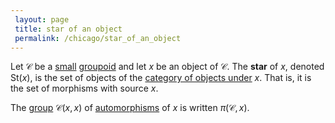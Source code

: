 ```yaml
---
 layout: page
 title: star of an object
 permalink: /chicago/star_of_an_object
---
```


Let $\mathcal C$ be a [small](https://defsmath.github.io/DefsMath/small_category) [groupoid](https://defsmath.github.io/DefsMath/groupoid) and let $x$ be an object of $\mathcal C$. The **star** of $x$, denoted $\text{St}(x)$, is the set of objects of the [category of objects under](https://defsmath.github.io/DefsMath/category_of_objects_under_x) $x$. That is, it is the set of morphisms with source $x$. 

The [group](https://defsmath.github.io/DefsMath/group) $\mathcal C(x,x)$ of [automorphisms](https://defsmath.github.io/DefsMath/automorphism) of $x$ is written $\pi(\mathcal C,x)$. 

